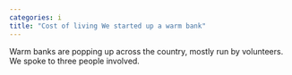 ```yaml
---
categories: i
title: "Cost of living We started up a warm bank"
---
```

Warm banks are popping up across the country, mostly run by volunteers. We spoke to three people involved.